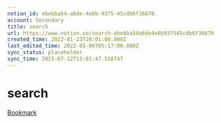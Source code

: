 ```yaml
---
notion_id: ebebba54-a6de-4e6b-9375-45cdb6f36670
account: Secondary
title: search
url: https://www.notion.so/search-ebebba54a6de4e6b937545cdb6f36670
created_time: 2022-01-23T20:01:00.000Z
last_edited_time: 2022-03-06T05:17:00.000Z
sync_status: placeholder
sync_time: 2025-07-12T15:01:47.538747
---
```

# search

[Bookmark](https://cotodama.co/search-box/)